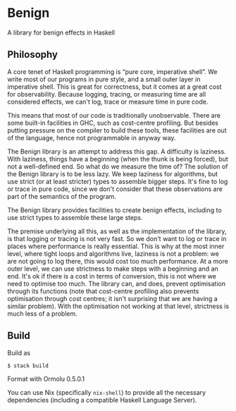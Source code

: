 # Benign

A library for benign effects in Haskell

## Philosophy

A core tenet of Haskell programming is “pure core, imperative
shell”. We write most of our programs in pure style, and a small outer
layer in imperative shell. This is great for correctness, but it comes
at a great cost for observability. Because logging, tracing, or
measuring time are all considered effects, we can't log, trace or
measure time in pure code.

This means that most of our code is traditionally unobservable. There
are some built-in facilities in GHC, such as cost-centre
profiling. But besides putting pressure on the compiler to build these
tools, these facilities are out of the language, hence not
programmable in anyway way.

The Benign library is an attempt to address this gap. A difficulty is
laziness. With laziness, things have a beginning (when the thunk is
being forced), but not a well-defined end. So what do we measure the
time of? The solution of the Benign library is to be less lazy. We
keep laziness for algorithms, but use strict (or at least stricter)
types to assemble bigger steps. It's fine to log or trace in pure
code, since we don't consider that these observations are part of the
semantics of the program.

The Benign library provides facilities to create benign effects,
including to use strict types to assemble these large steps.

The premise underlying all this, as well as the implementation of the
library, is that logging or tracing is not very fast. So we don't want
to log or trace in places where performance is really essential. This
is why at the most inner level, where tight loops and algorithms live,
laziness is not a problem: we are not going to log there, this would
cost too much performance. At a more outer level, we can use
strictness to make steps with a beginning and an end. It's ok if there
is a cost in terms of conversion, this is not where we need to
optimise too much. The library can, and does, prevent optimisation
through its functions (note that cost-centre profiling also prevents
optimisation through cost centres; it isn't surprising that we are
having a similar problem). With the optimisation not working at that
level, strictness is much less of a problem.

## Build

Build as
```shell
$ stack build
```

Format with Ormolu 0.5.0.1

You can use Nix (specifically `nix-shell`) to provide all the
necessary dependencies (including a compatible Haskell Language
Server).


